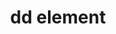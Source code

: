 ---
{
  "title": "dd element",
  "description": "Description list - description element. See [the `dl` element](/tech/html/dl_element) for more information.",
  "category": "html",
  "keywords": [
    "dd element"
  ],
  "last_test_date": "2018-07-21",
  "test_results_url": "https://a11ysupport.io/tech/html/dd_element",
  "test_url": "https://a11ysupport.io/tech/html/dd_element",
  "stats": {
    "jaws": {
      "chrome": {
        "92": "n"
      },
      "edge": {
        "92": "n"
      },
      "ie": {
        "11.134": "n"
      },
      "firefox": {
        "80": "n"
      }
    },
    "narrator": {
      "edge": {
        "85": "n"
      }
    },
    "nvda": {
      "chrome": {
        "92": "n"
      },
      "edge": {
        "92": "n"
      },
      "firefox": {
        "80": "n"
      }
    },
    "orca": {
      "firefox": {
        "80": "n"
      }
    },
    "talkback": {
      "and_chr": {
        "85": "u"
      }
    },
    "vo_ios": {
      "ios_saf": {
        "14": "a"
      }
    },
    "vo_macos": {
      "safari": {
        "14.0": "a"
      }
    }
  },
  "links": {
    "WHATWG HTML spec for the dd element": "https://html.spec.whatwg.org/#the-dd-element",
    "HTML AAM for the dd element": "https://w3c.github.io/html-aam/#el-dd"
  }
}
---